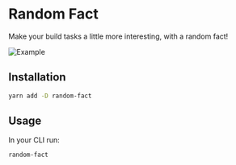 # Random Fact

Make your build tasks a little more interesting, with a random fact!

![Example](https://github.com/Rhym/node-random-fact/blob/master/screenshot.png?raw=true)

## Installation

```bash
yarn add -D random-fact
```

## Usage

In your CLI run:

```bash
random-fact
```
